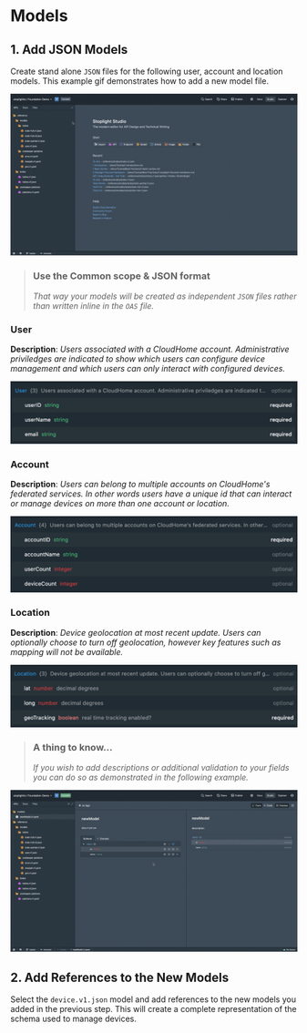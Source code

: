# Models

## 1. Add JSON Models
Create stand alone `JSON` files for the following user, account and location models. This example gif demonstrates how to add a new model file.

![add model](../assets/images/addModel.gif)

<!-- theme: warning -->
> ### Use the Common scope & JSON format
>*That way your models will be created as independent *`JSON`* files rather than written inline in the *`OAS`* file.*

### User
**Description**: *Users associated with a CloudHome account. Administrative priviledges are indicated to show which users can configure device management and which users can only interact with configured devices.*

![user model](../assets/images/user.png)

### Account
**Description**: *Users can belong to multiple accounts on CloudHome's federated services. In other words users have a unique id that can interact or manage devices on more than one account or location.*

![account model](../assets/images/account.png)

### Location
**Description**: *Device geolocation at most recent update. Users can optionally choose to turn off geolocation, however key features such as mapping will not be available.*

![location model](../assets/images/location.png)


<!-- theme: info -->

> ### A thing to know...
>
> *If you wish to add descriptions or additional validation to your fields you can do so as demonstrated in the following example.*

![model properties](../assets/images/modelProps.gif)

## 2. Add References to the New Models
Select the `device.v1.json` model and add references to the new models you added in the previous step. This will create a complete representation of the schema used to manage devices.